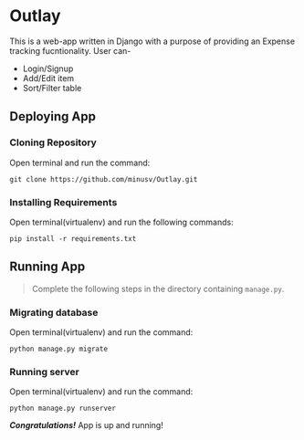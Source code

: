 # Outlay
This is a web-app written in Django with a purpose of providing an Expense tracking fucntionality. User can-
- Login/Signup
- Add/Edit item
- Sort/Filter table

## Deploying App
### Cloning Repository
Open terminal and run the command:
```
git clone https://github.com/minusv/Outlay.git
```
### Installing Requirements
Open terminal(virtualenv) and run the following commands:
```
pip install -r requirements.txt
```
## Running App
> Complete the following steps in the directory containing `manage.py`.
### Migrating database
Open terminal(virtualenv) and run the command:
```
python manage.py migrate
```
### Running server
Open terminal(virtualenv) and run the command:
```
python manage.py runserver
```
***Congratulations!*** App is up and running!
